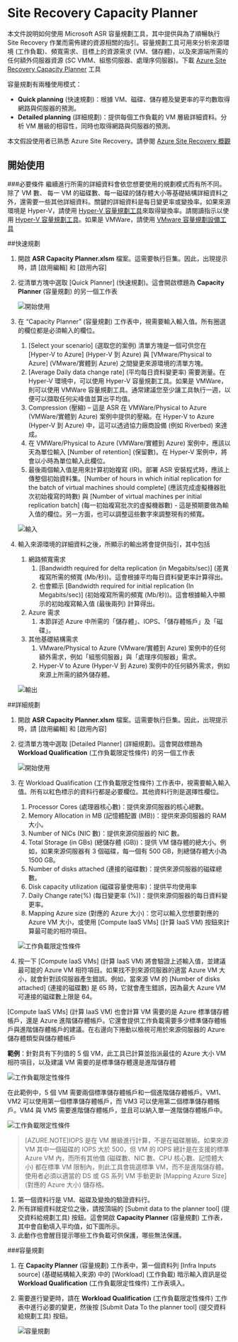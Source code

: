 <properties
	pageTitle="Site Recovery Capacity Planner | Microsoft Azure" 
	description="Azure Site Recovery 可將內部部署上虛擬機器和實體伺服器的複寫、容錯移轉及復原協調至 Azure 或次要內部部署站台。" 
	services="site-recovery" 
	documentationCenter="" 
	authors="prateek9us" 
	manager="abhiag" 
	editor=""/>

<tags 
	ms.service="site-recovery" 
	ms.devlang="na"
	ms.topic="article"
	ms.tgt_pltfrm="na"
	ms.workload="storage-backup-recovery" 
	ms.date="11/27/2015" 
	ms.author="pratshar"/>

# Site Recovery Capacity Planner

本文件說明如何使用 Microsoft ASR 容量規劃工具，其中提供與為了順暢執行 Site Recovery 作業而需佈建的資源相關的指引。容量規劃工具可用來分析來源環境 (工作負載)、頻寬需求、目標上的資源需求 (VM、儲存體)，以及來源端所需的任何額外伺服器資源 (SC VMM、組態伺服器、處理序伺服器)。下載 [Azure Site Recovery Capacity Planner](http://aka.ms/asr-capacity-planner-excel) 工具
 
容量規劃有兩種使用模式：
 
- **Quick planning** (快速規劃)：根據 VM、磁碟、儲存體及變更率的平均數取得網路與伺服器的預測。 
- **Detailed planning** (詳細規劃)：提供每個工作負載的 VM 層級詳細資料。分析 VM 層級的相容性，同時也取得網路與伺服器的預測。
     
本文假設使用者已熟悉 Azure Site Recovery。請參閱 [Azure Site Recovery 概觀](site-recovery-overview.md)

## 開始使用
###必要條件
繼續進行所需的詳細資料會依您想要使用的規劃模式而有所不同。除了 VM 數、 每一 VM 的磁碟數、每一磁碟的儲存體大小等基礎結構詳細資料之外，還需要一些其他詳細資料。關鍵的詳細資料是每日變更率或變換率。如果來源環境是 Hyper-V，請使用 [Hyper-V 容量規劃工具](https://www.microsoft.com/en-in/download/details.aspx?id=39057)來取得變換率。請閱讀指示以使用 [Hyper-V 容量規劃工具](site-recovery-capacity-planning-for-hyper-v-replication.md)。如果是 VMWare，請使用 [VMware 容量規劃設備工具](https://labs.vmware.com/flings/vsphere-replication-capacity-planning-appliance)

##快速規劃
1.	開啟 **ASR Capacity Planner.xlsm** 檔案。這需要執行巨集。因此，出現提示時，請 [啟用編輯] 和 [啟用內容] 
1.	從清單方塊中選取 [Quick Planner] (快速規劃)。這會開啟標題為 **Capacity Planner** (容量規劃) 的另一個工作表

	![開始使用](./media/site-recovery-capacity-planner/getting-started.png)

1.	在 “Capacity Planner” (容量規劃) 工作表中，視需要輸入輸入值。所有圈選的欄位都是必須輸入的欄位。
	1.	[Select your scenario] (選取您的案例) 清單方塊是一個可供您在 [Hyper-V to Azure] (Hyper-V 到 Azure) 與 [VMware/Physical to Azure] (VMware/實體到 Azure) 之間變更來源環境的清單方塊。
	1. 	[Average Daily data change rate] (平均每日資料變更率) 需要測量。在 Hyper-V 環境中，可以使用 Hyper-V 容量規劃工具。如果是 VMWare，則可以使用 VMWare 容量規劃工具。通常建議您至少讓工具執行一週，以便可以擷取任何尖峰值並算出平均值。 
	1. 	Compression (壓縮) – 這是 ASR 在 VMWare/Physical to Azure (VMWare/實體到 Azure) 案例中提供的壓縮。在 Hyper-V to Azure (Hyper-V 到 Azure) 中，這可以透過協力廠商設備 (例如 Riverbed) 來達成。 
	1. 在 VMWare/Physical to Azure (VMWare/實體到 Azure) 案例中，應該以天為單位輸入 [Number of retention] (保留數)。在 Hyper-V 案例中，將會以小時為單位輸入此欄位。 
	1. 最後兩個輸入值是用來計算初始複寫 (IR)。部署 ASR 安裝程式時，應該上傳整個初始資料集。[Number of hours in which initial replication for the batch of virtual machines should complete] (應該完成虛擬機器批次初始複寫的時數) 與 [Number of virtual machines per initial replication batch] (每一初始複寫批次的虛擬機器數) - 這是預期要做為輸入值的欄位。另一方面，也可以調整這些數字來調整現有的頻寬。 

	![輸入](./media/site-recovery-capacity-planner/inputs.png)

1. 輸入來源環境的詳細資料之後，所顯示的輸出將會提供指引，其中包括
	1.	網路頻寬需求
		1. [Bandwidth required for delta replication (in Megabits/sec)] (差異複寫所需的頻寬 (Mb/秒))。這會根據平均每日資料變更率計算得出。 
		1. 也會顯示 [Bandwidth required for initial replication (In Megabits/sec)] (初始複寫所需的頻寬 (Mb/秒))。這會根據輸入中顯示的初始複寫輸入值 (最後兩列) 計算得出。 
	1.	Azure 需求
		1. 	本節詳述 Azure 中所需的「儲存體」、IOPS、「儲存體帳戶」及「磁碟」。 
	1. 	其他基礎結構需求 
		1. VMware/Physical to Azure (VMware/實體到 Azure) 案例中的任何額外需求，例如「組態伺服器」與「處理序伺服器」需求。 
		1. 	Hyper-V to Azure (Hyper-V 到 Azure) 案例中的任何額外需求，例如來源上所需的額外儲存體。
			
	![輸出](./media/site-recovery-capacity-planner/output.png)
 
##詳細規劃

1.	開啟 **ASR Capacity Planner.xlsm** 檔案。這需要執行巨集。因此，出現提示時，請 [啟用編輯] 和 [啟用內容] 
1.	從清單方塊中選取 [Detailed Planner] (詳細規劃)。這會開啟標題為 **Workload Qualification** (工作負載限定性條件) 的另一個工作表

	![開始使用](./media/site-recovery-capacity-planner/getting-started-2.png)


1.	在 Workload Qualification (工作負載限定性條件) 工作表中，視需要輸入輸入值。所有以紅色標示的資料行都是必要欄位。其他資料行則是選擇性欄位。
	1.	Processor Cores (處理器核心數)：提供來源伺服器的核心總數。
	1. Memory Allocation in MB (記憶體配置 (MB))：提供來源伺服器的 RAM 大小。
	1.	Number of NICs (NIC 數)：提供來源伺服器的 NIC 數。
	1. Total Storage (in GBs) (總儲存體 (GB))：提供 VM 儲存體的總大小。例如，如果來源伺服器有 3 個磁碟，每一個有 500 GB，則總儲存體大小為 1500 GB。
	1. Number of disks attached (連接的磁碟數)：提供來源伺服器的磁碟總數。
	1. Disk capacity utilization (磁碟容量使用率)：提供平均使用率 
	1. Daily Change rate(%) (每日變更率 (%))：提供來源伺服器的每日資料變更率。
	1. Mapping Azure size (對應的 Azure 大小)：您可以輸入您想要對應的 Azure VM 大小，或使用 [Compute IaaS VMs] (計算 IaaS VM) 按鈕來計算最可能的相符項目。 

	![工作負載限定性條件](./media/site-recovery-capacity-planner/workload-qualification.png)
 

1. 按一下 [Compute IaaS VMs] (計算 IaaS VM) 將會驗證上述輸入值，並建議最可能的 Azure VM 相符項目。如果找不到來源伺服器的適當 Azure VM 大小，就會針對該伺服器產生錯誤。例如，當來源 VM 的 [Number of disks attached] (連接的磁碟數) 是 65 時，它就會產生錯誤，因為最大 Azure VM 可連接的磁碟數上限是 64。


[Compute IaaS VMs] (計算 IaaS VM) 也會計算 VM 需要的是 Azure 標準儲存體帳戶，還是 Azure 進階儲存體帳戶。它還會提供工作負載需要多少標準儲存體帳戶與進階儲存體帳戶的建議。在右邊向下捲動以檢視可用於來源伺服器的 Azure 儲存體類型與儲存體帳戶
 
**範例**：針對具有下列值的 5 個 VM，此工具已計算並指派最佳的 Azure 大小 VM 相符項目，以及建議 VM 需要的是標準儲存體還是進階儲存體

![工作負載限定性條件](./media/site-recovery-capacity-planner/workload-qualification-2.png)

在此範例中，5 個 VM 需要兩個標準儲存體帳戶和一個進階儲存體帳戶。VM1、VM2 可以使用第一個標準儲存體帳戶，而 VM3 可以使用第二個標準儲存體帳戶。VM4 與 VM5 需要進階儲存體帳戶，並且可以納入單一進階儲存體帳戶中。

![工作負載限定性條件](./media/site-recovery-capacity-planner/workload-qualification-3.png)


>[AZURE.NOTE]IOPS 是在 VM 層級進行計算，不是在磁碟層級。如果來源 VM 其中一個磁碟的 IOPS 大於 500，但 VM 的 IOPS 總計是在支援的標準 Azure VM 內，而所有其他值 (磁碟數、NIC 數、CPU 核心數、記憶體大小) 都在標準 VM 限制內，則此工具會挑選標準 VM，而不是進階儲存體。使用者必須以適當的 DS 或 GS 系列 VM 手動更新 [Mapping Azure Size](對應的 Azure 大小) 儲存格。


1.	第一個資料行是 VM、磁碟及變換的驗證資料行。 
1.	所有詳細資料就定位之後，請按頂端的 [Submit data to the planner tool] (提交資料給規劃工具) 按鈕。這會開啟 **Capacity Planner** (容量規劃) 工作表，其中會自動填入平均值，如下圖所示。 
1.	此動作也會醒目提示哪些工作負載可供保護，哪些無法保護。


###容量規劃

1.	在 **Capacity Planner** (容量規劃) 工作表中，第一個資料列 [Infra Inputs source] (基礎結構輸入來源) 中的 [Workload] (工作負載) 暗示輸入資訊是從 **Workload Qualification** (工作負載限定性條件) 工作表填入。  
1.	需要進行變更時，請在 **Workload Qualification** (工作負載限定性條件) 工作表中進行必要的變更，然後按 [Submit Data To the planner tool] (提交資料給規劃工具) 按鈕。 

	![容量規劃](./media/site-recovery-capacity-planner/capacity-planner.png)

<!---HONumber=AcomDC_1203_2015-->
